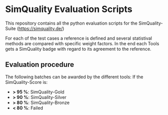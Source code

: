 # SimQuality Evaluation Scripts
This repository contains all the python evaluation scripts for the SimQuality-Suite (https://simquality.de/) 

For each of the test cases a reference is defined and several statistival methods are compared with specific weight factors. In the end each Tools gets a SimQuality badge with regard to its agreement to the reference.

## Evaluation procedure

The following batches can be awarded by the different tools:
If the SimQuality-Score is:
-  <b>> 95 %</b>: SimQuality-Gold
-  <b>> 90 %</b>: SimQuality-Silver
-  <b>> 80 %</b>: SimQuality-Bronze
-  <b>< 80 %</b>: Failed


